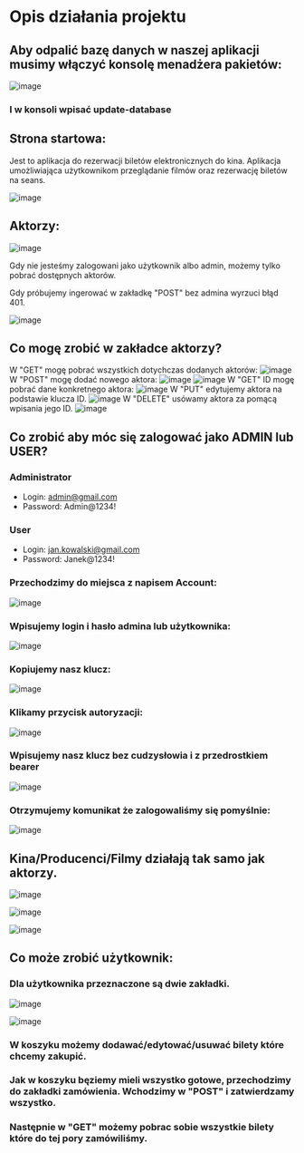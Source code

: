 # Opis działania projektu

## Aby odpalić bazę danych w naszej aplikacji musimy włączyć konsolę menadżera pakietów:

![image](https://github.com/natanielgasiorek/eKino/assets/91785152/d5d9b084-d0fe-4eac-bf70-008ef0f2d20d)

### I w konsoli wpisać update-database

## Strona startowa:

Jest to aplikacja do rezerwacji biletów elektronicznych do kina. Aplikacja umożliwiająca użytkownikom przeglądanie filmów oraz rezerwację biletów na seans.

![image](https://github.com/natanielgasiorek/eKino/assets/91785152/6e1533ee-2839-43d8-a230-2585355ee608)


## Aktorzy:

![image](https://github.com/natanielgasiorek/eKino/assets/91785152/d725bb4a-5936-47c9-9c21-a5f0593414aa)

Gdy nie jesteśmy zalogowani jako użytkownik albo admin, możemy tylko pobrać dostępnych aktorów.

Gdy próbujemy ingerować w zakładkę "POST" bez admina wyrzuci błąd 401.

![image](https://github.com/natanielgasiorek/eKino/assets/91785152/35a1b61c-bad1-4091-b4dc-2db49630b40e)

## Co mogę zrobić w zakładce aktorzy?

W "GET" mogę pobrać wszystkich dotychczas dodanych aktorów:
![image](https://github.com/natanielgasiorek/eKino/assets/91785152/a1004a9b-425d-4bad-bebd-18564a04e03d)
W "POST" mogę dodać nowego aktora:
![image](https://github.com/natanielgasiorek/eKino/assets/91785152/8bfab3cc-ef42-46b7-8273-512da2cffe32)
![image](https://github.com/natanielgasiorek/eKino/assets/91785152/a85ade3f-8411-47ae-8720-18c72e14451d)
W "GET" ID mogę pobrać dane konkretnego aktora:
![image](https://github.com/natanielgasiorek/eKino/assets/91785152/5094d635-4ebf-4fc4-ae64-f8629a50c0e0)
W "PUT" edytujemy aktora na podstawie klucza ID.
![image](https://github.com/natanielgasiorek/eKino/assets/91785152/82336532-be6d-49bf-8656-363524455ed6)
W "DELETE" usówamy aktora za pomącą wpisania jego ID.
![image](https://github.com/natanielgasiorek/eKino/assets/91785152/06f9b34f-0f37-4620-b7a5-ecd186cb04c1)

## Co zrobić aby móc się zalogować jako ADMIN lub USER? 

### Administrator
- Login: admin@gmail.com
- Password: Admin@1234!

### User
- Login: jan.kowalski@gmail.com
- Password: Janek@1234!

### Przechodzimy do miejsca z napisem Account:

![image](https://github.com/natanielgasiorek/eKino/assets/91785152/357abab3-5918-4cbc-9933-579964956193)

### Wpisujemy login i hasło admina lub użytkownika:

![image](https://github.com/natanielgasiorek/eKino/assets/91785152/e05400b4-4907-42fc-b476-78e64d7b3c92)

### Kopiujemy nasz klucz:

![image](https://github.com/natanielgasiorek/eKino/assets/91785152/cb7f47d4-e412-4a24-9ce7-ccc461bcb064)

### Klikamy przycisk autoryzacji:

![image](https://github.com/natanielgasiorek/eKino/assets/91785152/ae4ba621-35f2-4183-a2cc-bf1b2f6bc5ae)

### Wpisujemy nasz klucz bez cudzysłowia i z przedrostkiem bearer 

![image](https://github.com/natanielgasiorek/eKino/assets/91785152/f8ee6bb1-9fd3-4503-91a1-e335d8bbaa4c)

### Otrzymujemy komunikat że zalogowaliśmy się pomyślnie:

![image](https://github.com/natanielgasiorek/eKino/assets/91785152/b6d4b4ee-1a81-4865-8a22-1f93edcea911)

## Kina/Producenci/Filmy działają tak samo jak aktorzy.

![image](https://github.com/natanielgasiorek/eKino/assets/91785152/329a8bfb-8cdd-47b5-9ed3-cfbf94cb1939)

![image](https://github.com/natanielgasiorek/eKino/assets/91785152/f43dbd48-0a31-4428-befd-d0b776ff0a2a)

![image](https://github.com/natanielgasiorek/eKino/assets/91785152/c58ba5f5-3297-49d0-a496-3d246126547c)

## Co może zrobić użytkownik:

### Dla użytkownika przeznaczone są dwie zakładki. 

![image](https://github.com/natanielgasiorek/eKino/assets/91785152/d3cb6250-b0a8-4e84-9c9c-cd2077b19a0e)

![image](https://github.com/natanielgasiorek/eKino/assets/91785152/42f36bdb-af22-4ce0-8d8d-4366919c5727)

### W koszyku możemy dodawać/edytować/usuwać bilety które chcemy zakupić.
### Jak w koszyku bęziemy mieli wszystko gotowe, przechodzimy do zakładki zamówienia. Wchodzimy w "POST" i zatwierdzamy wszystko. 
### Następnie w "GET" możemy pobrac sobie wszystkie bilety które do tej pory zamówiliśmy.








